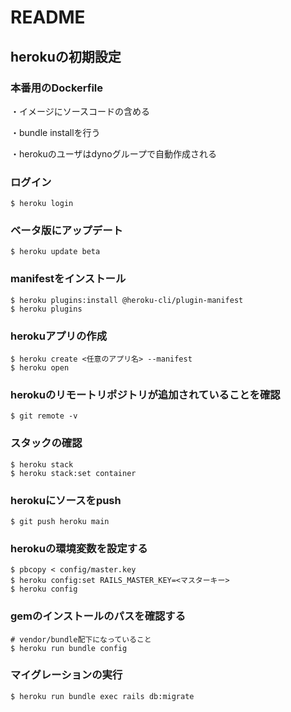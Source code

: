 # README

## herokuの初期設定

### 本番用のDockerfile

・イメージにソースコードの含める

・bundle installを行う

・herokuのユーザはdynoグループで自動作成される

### ログイン

```
$ heroku login
```

### ベータ版にアップデート

```
$ heroku update beta
```

### manifestをインストール

```
$ heroku plugins:install @heroku-cli/plugin-manifest
$ heroku plugins
```

### herokuアプリの作成

```
$ heroku create <任意のアプリ名> --manifest
$ heroku open
```

### herokuのリモートリポジトリが追加されていることを確認

```
$ git remote -v
```

### スタックの確認

```
$ heroku stack
$ heroku stack:set container
```

### herokuにソースをpush

```
$ git push heroku main
```

### herokuの環境変数を設定する

```
$ pbcopy < config/master.key
$ heroku config:set RAILS_MASTER_KEY=<マスターキー>
$ heroku config
```

### gemのインストールのパスを確認する

```
# vendor/bundle配下になっていること
$ heroku run bundle config
```

### マイグレーションの実行

```
$ heroku run bundle exec rails db:migrate
```

